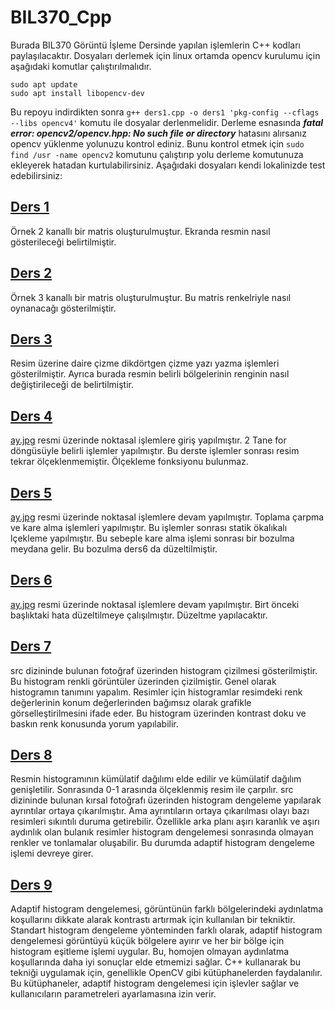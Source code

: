 # BIL370_Cpp

Burada BIL370 Görüntü İşleme Dersinde yapılan işlemlerin C++ kodları paylaşılacaktır. Dosyaları derlemek için linux ortamda opencv kurulumu için aşağıdaki komutlar çalıştırılmalıdır.
```
sudo apt update
sudo apt install libopencv-dev
```

Bu repoyu indirdikten sonra `g++ ders1.cpp -o ders1 'pkg-config --cflags --libs opencv4'` komutu ile dosyalar derlenmelidir. Derleme esnasında _**fatal error: opencv2/opencv.hpp: No such file or directory**_
 hatasını alırsanız opencv yüklenme yolunuzu kontrol ediniz. Bunu kontrol etmek için `sudo find /usr -name opencv2` komutunu çalıştırıp yolu derleme komutunuza ekleyerek hatadan kurtulabilirsiniz.
Aşağıdaki dosyaları kendi lokalinizde test edebilirsiniz:

## [ Ders 1](https://github.com/hamza37yavuz/BIL370_Cpp/blob/main/ders1.cpp)
Örnek 2 kanallı bir matris oluşturulmuştur. Ekranda resmin nasıl gösterileceği belirtilmiştir.

## [Ders 2](https://github.com/hamza37yavuz/BIL370_Cpp/blob/main/ders2.cpp)
Örnek 3 kanallı bir matris oluşturulmuştur. Bu matris renkelriyle nasıl oynanacağı gösterilmiştir.

## [Ders 3](https://github.com/hamza37yavuz/BIL370_Cpp/blob/main/ders3.cpp)
Resim üzerine daire çizme dikdörtgen çizme yazı yazma işlemleri gösterilmiştir. Ayrıca burada resmin belirli bölgelerinin renginin nasıl değiştirileceği de belirtilmiştir.

## [Ders 4](https://github.com/hamza37yavuz/BIL370_Cpp/blob/main/ders4.cpp)
[ay.jpg](https://github.com/hamza37yavuz/BIL370_Cpp/blob/main/ay.jpg) resmi üzerinde noktasal işlemlere giriş yapılmıştır. 2 Tane for döngüsüyle belirli işlemler yapılmıştır. Bu derste işlemler sonrası resim tekrar ölçeklenmemiştir. Ölçekleme fonksiyonu bulunmaz.

## [Ders 5](https://github.com/hamza37yavuz/BIL370_Cpp/blob/main/ders5.cpp)
[ay.jpg](https://github.com/hamza37yavuz/BIL370_Cpp/blob/main/ay.jpg) resmi üzerinde noktasal işlemlere devam yapılmıştır. Toplama çarpma ve kare alma işlemleri yapılmıştır. Bu işlemler sonrası statik ökalıkalı
lçekleme yapılmıştır. Bu sebeple kare alma işlemi sonrası bir bozulma meydana gelir. Bu bozulma ders6 da düzeltilmiştir.

## [Ders 6](https://github.com/hamza37yavuz/BIL370_Cpp/blob/main/ders6.cpp)
[ay.jpg](https://github.com/hamza37yavuz/BIL370_Cpp/blob/main/ay.jpg) resmi üzerinde noktasal işlemlere devam yapılmıştır. Birt önceki başlıktaki hata düzeltilmeye çalışılmıştır. Düzeltme yapılacaktır.

## [Ders 7](https://github.com/hamza37yavuz/BIL370_Cpp/blob/main/ders7.cpp)
src dizininde bulunan fotoğraf üzerinden histogram çizilmesi gösterilmiştir. Bu histogram renkli görüntüler üzerinden çizilmiştir. Genel olarak histogramın tanımını yapalım.
Resimler için histogramlar resimdeki renk değerlerinin konum değerlerinden bağımsız olarak grafikle görselleştirilmesini ifade eder. Bu histogram üzerinden kontrast doku ve baskın renk konusunda yorum yapılabilir.

## [Ders 8](https://github.com/hamza37yavuz/BIL370_Cpp/blob/main/ders8.cpp)
Resmin histogramının kümülatif dağılımı elde edilir ve kümülatif dağılım genişletilir. Sonrasında 0-1 arasında ölçeklenmiş resim ile çarpılır. src dizininde bulunan kırsal fotoğrafı üzerinden histogram dengeleme yapılarak ayrıntılar ortaya çıkarılmıştır. Ama ayrıntıların ortaya çıkarılması olayı bazı resimleri sıkıntılı duruma getirebilir. Özellikle arka planı aşırı karanlık ve aşırı aydınlık olan bulanık resimler histogram dengelemesi sonrasında olmayan renkler ve tonlamalar oluşabilir. Bu durumda adaptif histogram dengeleme işlemi devreye girer.

## [Ders 9](https://github.com/hamza37yavuz/BIL370_Cpp/blob/main/ders9.cpp)
Adaptif histogram dengelemesi, görüntünün farklı bölgelerindeki aydınlatma koşullarını dikkate alarak kontrastı artırmak için kullanılan bir tekniktir. Standart histogram dengeleme yönteminden farklı olarak, adaptif histogram dengelemesi görüntüyü küçük bölgelere ayırır ve her bir bölge için histogram eşitleme işlemi uygular. Bu, homojen olmayan aydınlatma koşullarında daha iyi sonuçlar elde etmemizi sağlar. C++ kullanarak bu tekniği uygulamak için, genellikle OpenCV gibi kütüphanelerden faydalanılır. Bu kütüphaneler, adaptif histogram dengelemesi için işlevler sağlar ve kullanıcıların parametreleri ayarlamasına izin verir.
